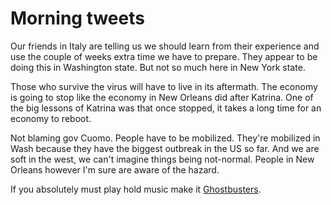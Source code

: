 # Morning tweets
Our friends in Italy are telling us we should learn from their experience and use the couple of weeks extra time we have to prepare. They appear to be doing this in Washington state. But not so much here in New York state.

Those who survive the virus will have to live in its aftermath. The economy is going to stop like the economy in New Orleans did after Katrina. One of the big lessons of Katrina was that once stopped, it takes a long time for an economy to reboot.

Not blaming gov Cuomo. People have to be mobilized.  They're mobilized in Wash because they have the biggest outbreak in the US so far. And we are soft in the west, we can't imagine things being not-normal.   People in New Orleans however I'm sure are aware of the hazard.

If you absolutely must play hold music make it <a href="https://www.youtube.com/watch?v=m9We2XsVZfc">Ghostbusters</a>.

